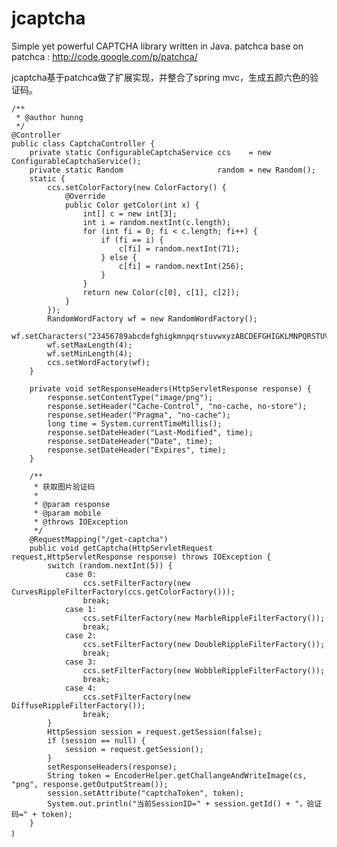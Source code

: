 # jcaptcha
Simple yet powerful CAPTCHA library written in Java. 
patchca base on patchca : http://code.google.com/p/patchca/

jcaptcha基于patchca做了扩展实现，并整合了spring mvc，生成五颜六色的验证码。

	/**
	 * @author hunng
	 */
	@Controller
	public class CaptchaController {
	    private static ConfigurableCaptchaService ccs    = new ConfigurableCaptchaService();
	    private static Random                     random = new Random();
	    static {
	        ccs.setColorFactory(new ColorFactory() {
	            @Override
	            public Color getColor(int x) {
	                int[] c = new int[3];
	                int i = random.nextInt(c.length);
	                for (int fi = 0; fi < c.length; fi++) {
	                    if (fi == i) {
	                        c[fi] = random.nextInt(71);
	                    } else {
	                        c[fi] = random.nextInt(256);
	                    }
	                }
	                return new Color(c[0], c[1], c[2]);
	            }
	        });
	        RandomWordFactory wf = new RandomWordFactory();
	        wf.setCharacters("23456789abcdefghigkmnpqrstuvwxyzABCDEFGHIGKLMNPQRSTUVWXYZ");
	        wf.setMaxLength(4);
	        wf.setMinLength(4);
	        ccs.setWordFactory(wf);
	    }
	
	    private void setResponseHeaders(HttpServletResponse response) {
	        response.setContentType("image/png");
	        response.setHeader("Cache-Control", "no-cache, no-store");
	        response.setHeader("Pragma", "no-cache");
	        long time = System.currentTimeMillis();
	        response.setDateHeader("Last-Modified", time);
	        response.setDateHeader("Date", time);
	        response.setDateHeader("Expires", time);
	    }
	
	    /**
	     * 获取图片验证码
	     * 
	     * @param response
	     * @param mobile
	     * @throws IOException
	     */
	    @RequestMapping("/get-captcha")
	    public void getCaptcha(HttpServletRequest request,HttpServletResponse response) throws IOException {
	        switch (random.nextInt(5)) {
	            case 0:
	                ccs.setFilterFactory(new CurvesRippleFilterFactory(ccs.getColorFactory()));
	                break;
	            case 1:
	                ccs.setFilterFactory(new MarbleRippleFilterFactory());
	                break;
	            case 2:
	                ccs.setFilterFactory(new DoubleRippleFilterFactory());
	                break;
	            case 3:
	                ccs.setFilterFactory(new WobbleRippleFilterFactory());
	                break;
	            case 4:
	                ccs.setFilterFactory(new DiffuseRippleFilterFactory());
	                break;
	        }
	        HttpSession session = request.getSession(false);
            if (session == null) {
            	session = request.getSession();
            }
			setResponseHeaders(response);
			String token = EncoderHelper.getChallangeAndWriteImage(cs, "png", response.getOutputStream());
			session.setAttribute("captchaToken", token);
			System.out.println("当前SessionID=" + session.getId() + "，验证码=" + token);
	    }
	｝




